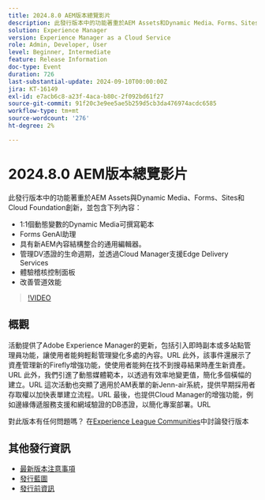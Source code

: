 ```yaml
---
title: 2024.8.0 AEM版本總覽影片
description: 此發行版本中的功能著重於AEM Assets和Dynamic Media、Forms、Sites及Cloud Foundation創新，並包括下列專案 — 1:1動態變化的Dynamic Media可撰寫範本Forms GenAI Assistant Universal Editor與新的AEM內容結構整合​管理DV憑證的生命週期以及透過Cloud Manager體驗稽核儀表板改善Edge Delivery Services的支援Pipeline效能
solution: Experience Manager
version: Experience Manager as a Cloud Service
role: Admin, Developer, User
level: Beginner, Intermediate
feature: Release Information
doc-type: Event
duration: 726
last-substantial-update: 2024-09-10T00:00:00Z
jira: KT-16149
exl-id: e7acb6c8-a23f-4aca-b80c-2f092bd61f27
source-git-commit: 91f20c3e9ee5ae5b259d5cb3da476974acdc6585
workflow-type: tm+mt
source-wordcount: '276'
ht-degree: 2%

---
```


# 2024.8.0 AEM版本總覽影片

此發行版本中的功能著重於AEM Assets與Dynamic Media、Forms、Sites和Cloud Foundation創新，並包含下列內容：

* 1:1個動態變數的Dynamic Media可撰寫範本
* Forms GenAI助理
* 具有新AEM內容結構整合的通用編輯器&#x200B;。
* 管理DV憑證的生命週期，並透過Cloud Manager支援Edge Delivery Services
* 體驗稽核控制面板
* 改善管道效能

>[!VIDEO](https://video.tv.adobe.com/v/3433381/?learn=on)

## 概觀

活動提供了Adobe Experience Manager的更新，包括引入即時副本或多站點管理員功能，讓使用者能夠輕鬆管理變化多處的內容。&#x200B;URL 此外，該事件還展示了資產管理新的Firefly增強功能，使使用者能夠在找不到搜尋結果時產生新資產。&#x200B;URL 此外，我們引進了動態媒體範本，以透過有效率地變更值，簡化多個橫幅的建立。&#x200B;URL 這次活動也突顯了適用於AM表單的新Jenn-air系統，提供早期採用者存取權以加快表單建立流程。&#x200B;URL 最後，也提供Cloud Manager的增強功能，例如邊緣傳遞服務支援和網域驗證的DB憑證，以簡化專案部署。&#x200B;URL

對此版本有任何問題嗎？  在[Experience League Communities](https://adobe.ly/4egoWgm)中討論發行版本

## 其他發行資訊

* [最新版本注意事項](https://experienceleague.adobe.com/docs/experience-manager-cloud-service/content/release-notes/home.html?lang=zh-Hant)
* [發行藍圖](https://experienceleague.adobe.com/docs/experience-manager-release-information/aem-release-updates/update-releases-roadmap.html?lang=zh-Hant)
* [發行前資訊](https://experienceleague.adobe.com/docs/experience-manager-cloud-service/content/release-notes/prerelease.html)
